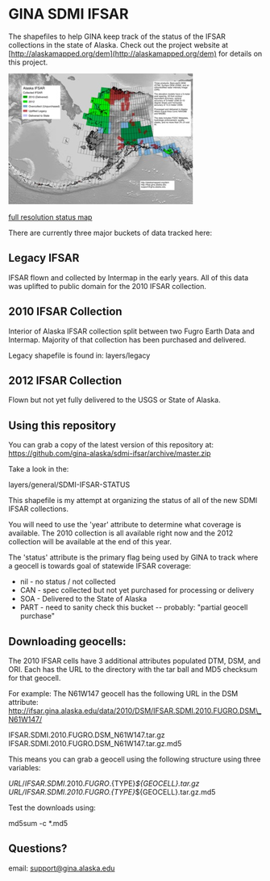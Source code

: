 GINA SDMI IFSAR
===============

The shapefiles to help GINA keep track of the status
of the IFSAR collections in the state of Alaska.  Check out the project website at [http://alaskamapped.org/dem](http://alaskamapped.org/dem) for details on this project.

![current status map](./maps/Alaska-IFSAR-STATUS-current-thumb.jpg "Current Status")

[full resolution status map](maps/Alaska-IFSAR-STATUS-current.png)

There are currently three major buckets of data tracked here:

Legacy IFSAR
------------

IFSAR flown and collected by Intermap in the early years.  All of
this data was uplifted to public domain for the 2010 IFSAR collection.

2010 IFSAR Collection
---------------------

Interior of Alaska IFSAR collection split between two Fugro Earth Data 
and Intermap.  Majority of that collection has been purchased and delivered.

Legacy shapefile is found in: layers/legacy

2012 IFSAR Collection
---------------------

Flown but not yet fully delivered to the USGS or State of Alaska.

Using this repository
---------------------

You can grab a copy of the latest version of this repository at:
https://github.com/gina-alaska/sdmi-ifsar/archive/master.zip

Take a look in the:

layers/general/SDMI-IFSAR-STATUS

This shapefile is my attempt at organizing the status of all of 
the new SDMI IFSAR collections. 

You will need to use the 'year' attribute to determine what coverage 
is available.  The 2010 collection is all available right now and 
the 2012 collection will be available at the end of this year.

The 'status' attribute is the primary flag being used by GINA to track where
a geocell is towards goal of statewide IFSAR coverage:
  * nil - no status / not collected
  * CAN - spec collected but not yet purchased for processing or delivery
  * SOA - Delivered to the State of Alaska
  * PART - need to sanity check this bucket -- probably: "partial geocell purchase"


Downloading geocells:
---------------------

The 2010 IFSAR cells have 3 additional attributes populated DTM, DSM, and ORI.  Each 
has the URL to the directory with the tar ball and MD5 checksum for that geocell.  

For example:
The N61W147 geocell has the following URL in the DSM attribute:
http://ifsar.gina.alaska.edu/data/2010/DSM/IFSAR.SDMI.2010.FUGRO.DSM\_N61W147/

  IFSAR.SDMI.2010.FUGRO.DSM\_N61W147.tar.gz
  IFSAR.SDMI.2010.FUGRO.DSM\_N61W147.tar.gz.md5

This means you can grab a geocell using the following structure using three variables:

  ${URL}/IFSAR.SDMI.2010.FUGRO.${TYPE}_${GEOCELL}.tar.gz
  ${URL}/IFSAR.SDMI.2010.FUGRO.${TYPE}_${GEOCELL}.tar.gz.md5

Test the downloads using:

  md5sum -c *.md5

Questions?
----------

email: support@gina.alaska.edu
